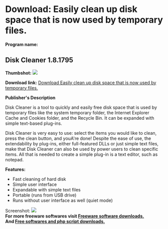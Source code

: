 # Download: Easily clean up disk space that is now used by temporary files.

**Program name:**

## Disk Cleaner 1.8.1795

  
**Thumbshot:** ![](http://www.freewarefiles.com/screenshot/disk_cleaner_md.jpg)   
  
**Download link:** [Download Easily clean up disk space that is now used by temporary files.](http://freesoftwares.boysofts.com/Disk-Cleaner_program_16653.html)  
  


**Publisher's Description**  
  


Disk Cleaner is a tool to quickly and easily free disk space that is used by temporary files like the system temporary folder, the Internet Explorer Cache and Cookies folder, and the Recycle Bin. It can be expanded with simple text-based plug-ins. 

Disk Cleaner is very easy to use: select the items you would like to clean, press the clean button, and youA're done! Despite the ease of use, the extendability by plug-ins, either full-featured DLLs or just simple text files, make that Disk Cleaner can also be used by power users to clean specific items. All that is needed to create a simple plug-in is a text editor, such as notepad.

**Features:**

  * Fast cleaning of hard disk 
  * Simple user interface 
  * Expandable with simple text files 
  * Portable (runs from USB drive) 
  * Runs without user interface as well (quiet mode) 

  
  
Screenshot: ![](http://www.freewarefiles.com/screenshot/disk_cleaner.jpg)   
**For more freeware softwares visit [Freeware software downloads.](http://freesoftwares.boysofts.com/)**   
**And [Free softwares and php script downloads.](http://www.boysofts.com/)**
